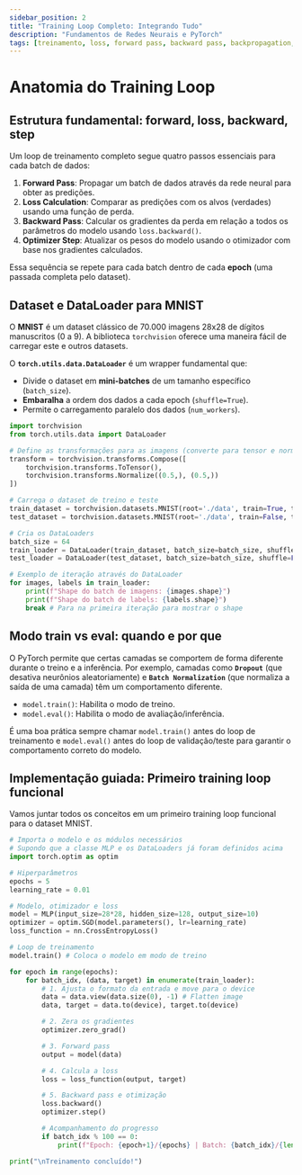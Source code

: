 ```yaml
---
sidebar_position: 2
title: "Training Loop Completo: Integrando Tudo"
description: "Fundamentos de Redes Neurais e PyTorch"
tags: [treinamento, loss, forward pass, backward pass, backpropagation, optimizer]
---
```



# **Anatomia do Training Loop**

## **Estrutura fundamental: forward, loss, backward, step**

Um loop de treinamento completo segue quatro passos essenciais para cada batch de dados:

1.  **Forward Pass**: Propagar um batch de dados através da rede neural para obter as predições.
2.  **Loss Calculation**: Comparar as predições com os alvos (verdades) usando uma função de perda.
3.  **Backward Pass**: Calcular os gradientes da perda em relação a todos os parâmetros do modelo usando `loss.backward()`.
4.  **Optimizer Step**: Atualizar os pesos do modelo usando o otimizador com base nos gradientes calculados.

Essa sequência se repete para cada batch dentro de cada **epoch** (uma passada completa pelo dataset).

## **Dataset e DataLoader para MNIST**

O **MNIST** é um dataset clássico de 70.000 imagens 28x28 de dígitos manuscritos (0 a 9). A biblioteca `torchvision` oferece uma maneira fácil de carregar este e outros datasets.

O **`torch.utils.data.DataLoader`** é um wrapper fundamental que:

  * Divide o dataset em **mini-batches** de um tamanho específico (`batch_size`).
  * **Embaralha** a ordem dos dados a cada epoch (`shuffle=True`).
  * Permite o carregamento paralelo dos dados (`num_workers`).

<!-- end list -->

```python
import torchvision
from torch.utils.data import DataLoader

# Define as transformações para as imagens (converte para tensor e normaliza)
transform = torchvision.transforms.Compose([
    torchvision.transforms.ToTensor(),
    torchvision.transforms.Normalize((0.5,), (0.5,))
])

# Carrega o dataset de treino e teste
train_dataset = torchvision.datasets.MNIST(root='./data', train=True, transform=transform, download=True)
test_dataset = torchvision.datasets.MNIST(root='./data', train=False, transform=transform, download=True)

# Cria os DataLoaders
batch_size = 64
train_loader = DataLoader(train_dataset, batch_size=batch_size, shuffle=True)
test_loader = DataLoader(test_dataset, batch_size=batch_size, shuffle=False)

# Exemplo de iteração através do DataLoader
for images, labels in train_loader:
    print(f"Shape do batch de imagens: {images.shape}")
    print(f"Shape do batch de labels: {labels.shape}")
    break # Para na primeira iteração para mostrar o shape
```

## **Modo train vs eval: quando e por que**

O PyTorch permite que certas camadas se comportem de forma diferente durante o treino e a inferência. Por exemplo, camadas como **`Dropout`** (que desativa neurônios aleatoriamente) e **`Batch Normalization`** (que normaliza a saída de uma camada) têm um comportamento diferente.

  * `model.train()`: Habilita o modo de treino.
  * `model.eval()`: Habilita o modo de avaliação/inferência.

É uma boa prática sempre chamar `model.train()` antes do loop de treinamento e `model.eval()` antes do loop de validação/teste para garantir o comportamento correto do modelo.

## **Implementação guiada: Primeiro training loop funcional**

Vamos juntar todos os conceitos em um primeiro training loop funcional para o dataset MNIST.

```python
# Importa o modelo e os módulos necessários
# Supondo que a classe MLP e os DataLoaders já foram definidos acima
import torch.optim as optim

# Hiperparâmetros
epochs = 5
learning_rate = 0.01

# Modelo, otimizador e loss
model = MLP(input_size=28*28, hidden_size=128, output_size=10)
optimizer = optim.SGD(model.parameters(), lr=learning_rate)
loss_function = nn.CrossEntropyLoss()

# Loop de treinamento
model.train() # Coloca o modelo em modo de treino

for epoch in range(epochs):
    for batch_idx, (data, target) in enumerate(train_loader):
        # 1. Ajusta o formato da entrada e move para o device
        data = data.view(data.size(0), -1) # Flatten image
        data, target = data.to(device), target.to(device)

        # 2. Zera os gradientes
        optimizer.zero_grad()

        # 3. Forward pass
        output = model(data)

        # 4. Calcula a loss
        loss = loss_function(output, target)

        # 5. Backward pass e otimização
        loss.backward()
        optimizer.step()

        # Acompanhamento do progresso
        if batch_idx % 100 == 0:
            print(f"Epoch: {epoch+1}/{epochs} | Batch: {batch_idx}/{len(train_loader)} | Loss: {loss.item():.4f}")

print("\nTreinamento concluído!")
```
